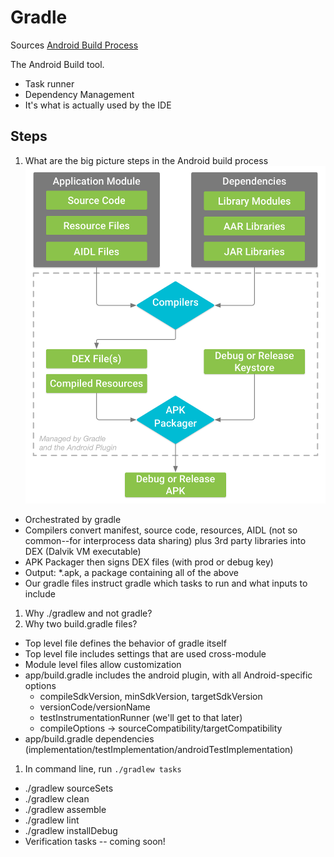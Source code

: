 # Gradle 

Sources
[Android Build Process](https://developer.android.com/studio/build)

The Android Build tool.

* Task runner
* Dependency Management
* It's what is actually used by the IDE

## Steps

1. What are the big picture steps in the Android build process
![Build Process Diagram](build_process.png "Android Build Process")

 * Orchestrated by gradle
 * Compilers convert manifest, source code, resources, AIDL (not so common--for interprocess data sharing) plus 3rd party libraries into DEX (Dalvik VM executable)
 * APK Packager then signs DEX files (with prod or debug key)
 * Output: *.apk, a package containing all of the above
 * Our gradle files instruct gradle which tasks to run and what inputs to include

1. Why ./gradlew and not gradle?
1. Why two build.gradle files?

 * Top level file defines the behavior of gradle itself
 * Top level file includes settings that are used cross-module
 * Module level files allow customization
 * app/build.gradle includes the android plugin, with all Android-specific options
    * compileSdkVersion, minSdkVersion, targetSdkVersion
    * versionCode/versionName
    * testInstrumentationRunner (we'll get to that later)
    * compileOptions -> sourceCompatibility/targetCompatibility
 * app/build.gradle dependencies (implementation/testImplementation/androidTestImplementation)

1. In command line, run `./gradlew tasks`
 * ./gradlew sourceSets
 * ./gradlew clean
 * ./gradlew assemble
 * ./gradlew lint
 * ./gradlew installDebug
 * Verification tasks -- coming soon!
 